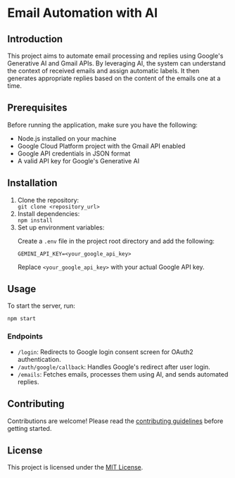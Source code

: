 <!DOCTYPE html>
<html lang="en">
<head>
  <meta charset="UTF-8">
  <meta name="viewport" content="width=device-width, initial-scale=1.0">
</head>
<body>

  <h1>Email Automation with AI</h1>

  <h2>Introduction</h2>

  <p>This project aims to automate email processing and replies using Google's Generative AI and Gmail APIs. By leveraging AI, the system can understand the context of received emails and assign automatic labels. It then generates appropriate replies based on the content of the emails one at a time.</p>

  <h2>Prerequisites</h2>

  <p>Before running the application, make sure you have the following:</p>
  <ul>
    <li>Node.js installed on your machine</li>
    <li>Google Cloud Platform project with the Gmail API enabled</li>
    <li>Google API credentials in JSON format</li>
    <li>A valid API key for Google's Generative AI</li>
  </ul>

  <h2>Installation</h2>

  <ol>
    <li>Clone the repository:</li>
    <code>git clone &lt;repository_url&gt;</code>
    <li>Install dependencies:</li>
    <code>npm install</code>
    <li>Set up environment variables:</li>
    <p>Create a <code>.env</code> file in the project root directory and add the following:</p>
    <pre><code>GEMINI_API_KEY=&lt;your_google_api_key&gt;</code></pre>
    <p>Replace <code>&lt;your_google_api_key&gt;</code> with your actual Google API key.</p>
  </ol>

  <h2>Usage</h2>

  <p>To start the server, run:</p>
  <code>npm start</code>

  <h3>Endpoints</h3>

  <ul>
    <li><code>/login</code>: Redirects to Google login consent screen for OAuth2 authentication.</li>
    <li><code>/auth/google/callback</code>: Handles Google's redirect after user login.</li>
    <li><code>/emails</code>: Fetches emails, processes them using AI, and sends automated replies.</li>
  </ul>

  <h2>Contributing</h2>

  <p>Contributions are welcome! Please read the <a href="CONTRIBUTING.md">contributing guidelines</a> before getting started.</p>

  <h2>License</h2>

  <p>This project is licensed under the <a href="LICENSE">MIT License</a>.</p>

</body>
</html>
